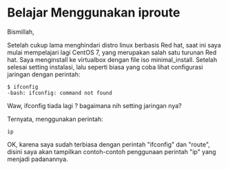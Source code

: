 # Belajar Menggunakan iproute

Bismillah,


Setelah cukup lama menghindari distro linux berbasis Red hat, saat ini saya mulai mempelajari lagi CentOS 7, yang merupakan salah satu turunan Red hat. Saya menginstall ke virtualbox dengan file iso minimal_install. Setelah selesai setting instalasi, lalu seperti biasa yang coba lihat configurasi jaringan dengan perintah:

```
$ ifconfig
-bash: ifconfig: command not found
```

Waw, ifconfig tiada lagi ? bagaimana nih setting jaringan nya?

Ternyata, menggunakan perintah:
```
ip
```

OK, karena saya sudah terbiasa dengan perintah "ifconfig" dan "route", disini saya akan tampilkan contoh-contoh penggunaan perintah "ip" yang menjadi padanannya.






